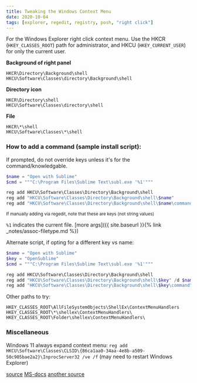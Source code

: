 ```yaml
---
title: Tweaking the Windows Context Menu
date: 2020-10-04
tags: [explorer, regedit, registry, posh, "right click"]
---
```


For the Windows Explorer right click context menu.
Use the HKCR (`HKEY_CLASSES_ROOT`) path for administrator, 
and HKCU (`HKEY_CURRENT_USER`) for only the current user.

**Background of right panel**
```
HKCR\Directory\Background\shell
HKCU\Software\Classes\directory\Background\shell
```
**Directory icon**
```
HKCR\Directory\shell
HKCU\Software\Classes\directory\shell
```
**File**
```
HKCR\*\shell
HKCU\Software\Classes\*\shell 
```

### How to add a command (sample install script):

If prompted, do not override keys unless it's for the command/knowledgable.
```powershell
$name = "Open with Sublime"
$cmd = """C:\Program Files\Sublime Text\subl.exe '%1'"""

reg add HKCU\Software\Classes\Directory\Background\shell
reg add "HKCU\Software\Classes\Directory\Background\shell\$name"
reg add "HKCU\Software\Classes\Directory\Background\shell\$name\command" /d $cmd
```
<small>If manually adding via regedit, note that these are keys (not string values)</small>

`%1` indicates the current file. [more args]({{ site.baseurl }}{% link _notes/assoc-filetype.md %})

Alternate script, if opting for a different key vs name:
```powershell
$name = "Open with Sublime"
$key = "OpenSublime"
$cmd = """C:\Program Files\Sublime Text\subl.exe '%1'"""

reg add HKCU\Software\Classes\Directory\Background\shell
reg add "HKCU\Software\Classes\Directory\Background\shell\$key" /d $name
reg add "HKCU\Software\Classes\Directory\Background\shell\$key\command" /d $cmd
```

Other paths to try:
```
HKEY_CLASSES_ROOT\AllFileSystemObjects\ShellEx\ContextMenuHandlers
HKEY_CLASSES_ROOT\*\shellex\ContextMenuHandlers\
HKEY_CLASSES_ROOT\Folder\shellex\ContextMenuHandlers\
```

### Miscellaneous

Windows 11 always expand context menu:
`reg add HKCU\Software\Classes\CLSID\{86ca1aa0-34aa-4e8b-a509-50c905bae2a2}\InprocServer32 /ve /f`
(may need to restart Windows Explorer)

[source](https://stackoverflow.com/questions/20449316/how-add-context-menu-item-to-windows-explorer-for-folders)
[MS-docs](https://docs.microsoft.com/en-us/windows/win32/shell/context-menu)
[another source](https://www.hongkiat.com/blog/manage-windows-context-menu/)
